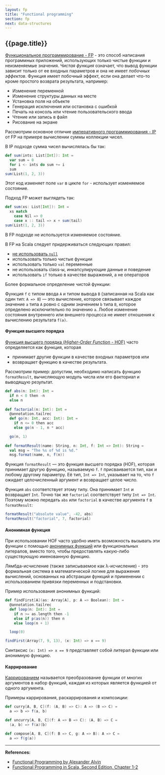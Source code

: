 ```yaml
---
layout: fp
title: "Functional programming"
section: fp
next: data-structures
---
```


## {{page.title}}

[Функциональное программирование - FP](@DOC@fp/what-is-fp) -
это способ написания программных приложений, использующих только чистые функции и неизменяемые значения. 
_Чистая функция_ означает, что вывод функции зависит только от ее входных параметров
и она не имеет _побочных эффектов_.
Функция имеет побочный эффект, если она делает что-то кроме простого возврата результата, например:
- Изменение переменной
- Изменение структуры данных на месте
- Установка поля на объекте
- Генерация исключения или остановка с ошибкой
- Печать на консоль или чтение пользовательского ввода
- Чтение или запись в файл
- Рисование на экране

Рассмотрим основное отличие [императивного программирования - IP](https://ru.wikipedia.org/wiki/%D0%98%D0%BC%D0%BF%D0%B5%D1%80%D0%B0%D1%82%D0%B8%D0%B2%D0%BD%D0%BE%D0%B5_%D0%BF%D1%80%D0%BE%D0%B3%D1%80%D0%B0%D0%BC%D0%BC%D0%B8%D1%80%D0%BE%D0%B2%D0%B0%D0%BD%D0%B8%D0%B5) 
от FP на примере вычислении суммы коллекции чисел.

В IP подходе сумма чисел вычислялась бы так:

```scala mdoc
def sum(ints: List[Int]): Int =
  var sum = 0
  for i <- ints do sum += i
  sum
sum(List(1, 2, 3))
```

Этот код изменяет поле `var` в цикле `for` - использует изменяемое состояние.

Подход FP может выглядеть так:

```scala mdoc:reset
def sum(xs: List[Int]): Int =
  xs match
    case Nil => 0
    case x :: tail => x + sum(tail)
sum(List(1, 2, 3))
```

В FP подходе не используется изменяемое состояние.

В FP на Scala следует придерживаться следующих правил:
- [не использовать `null`](@DOC@types#nothing-и-null)
- использовать только чистые функции
- использовать только `val` переменные
- не использовать class-ы, инкапсулирующие данные и поведение
- использовать `if` только в качестве выражений, а не операторов

Более формальное определение чистой функции:

Функция `f` с типом ввода `A` и типом вывода `B` (записанная на Scala как один тип: `A => B`) — 
это вычисление, которое связывает каждое значение `a` типа `A` ровно с одним значением `b` типа `B`, 
которое определено исключительно по значению `a`. 
Любое изменение состояния внутреннего или внешнего процесса не имеет отношения к вычислению результата `f(a)`.

#### Функция высшего порядка

[Функция высшего порядка (_Higher-Order Function_ - HOF)](@DOC@functions/hofs)
часто определяется как функция, которая
- принимает другие функции в качестве входных параметров или
- возвращает функцию в качестве результата.

Рассмотрим пример: допустим, необходимо написать функцию `formatResult`, 
вычисляющую модуль числа или его факториал и выводящую результат.

```scala mdoc:silent
def abs(n: Int): Int =
  if n < 0 then -n
  else n
  
def factorial(n: Int): Int =
  @annotation.tailrec
  def go(n: Int, acc: Int): Int =
    if n <= 0 then acc
    else go(n - 1, n * acc)

  go(n, 1)
  
def formatResult(name: String, n: Int, f: Int => Int): String =
  val msg = "The %s of %d is %d."
  msg.format(name, n, f(n))  
```

Функция `formatResult` — это функция высшего порядка (HOF), которая принимает другую функцию, называемую `f`. 
`f` присваивается тип, как и любому другому параметру. 
Её тип, `Int => Int`, указывает на то, что `f` ожидает целочисленный аргумент и возвращает целое число.

Функция `abs` соответствует этому типу. Она принимает `Int` и возвращает `Int`. 
Точно так же `factorial` соответствует типу `Int => Int`. 
Поэтому можно передать `abs` или `factorial` в качестве аргумента `f` в `formatResult`:

```scala mdoc
formatResult("absolute value", -42, abs)
formatResult("factorial", 7, factorial)  
```

#### Анонимная функция

При использовании HOF часто удобно иметь возможность вызывать эти функции 
с помощью [анонимных функций](@DOC@functions/anonymous) или функциональных литералов, 
вместо того, чтобы предоставлять какую-либо существующую именованную функцию.

Лямбда-исчисление (также записываемое как λ-исчисление) -
это формальная система в математической логике для выражения вычислений, основанных на абстракции функций
и применении с использованием привязки переменных и подстановки.

Пример использования анонимных функций:

```scala mdoc
def findFirst[A](as: Array[A], p: A => Boolean): Int =
  @annotation.tailrec
  def loop(n: Int): Int =
    if n >= as.length then -1
    else if p(as(n)) then n
    else loop(n + 1)

  loop(0)

findFirst(Array(7, 9, 13), (x: Int) => x == 9)
```

Синтаксис `(x: Int) => x == 9` представляет собой литерал функции или анонимную функцию.

#### Каррирование

[Каррированием](https://ru.wikipedia.org/wiki/%D0%9A%D0%B0%D1%80%D1%80%D0%B8%D1%80%D0%BE%D0%B2%D0%B0%D0%BD%D0%B8%D0%B5) 
называется преобразование функции от многих аргументов в набор функций, каждая из которых является функцией от одного аргумента.

Примеры каррирования, раскаррирования и композиции:

```scala mdoc:silent
def curry[A, B, C](f: (A, B) => C): A => (B => C) =
  a => b => f(a, b)

def uncurry[A, B, C](f: A => B => C): (A, B) => C =
  (a, b) => f(a)(b)

def compose[A, B, C](f: B => C, g: A => B): A => C =
  a => f(g(a))
```


---

**References:**
- [Functional Programming by Alexander Alvin](https://alvinalexander.com/photos/functional-programming-simplied-free-pdf-preview/)
- [Functional Programming in Scala, Second Edition, Chapter 1-2](https://www.manning.com/books/functional-programming-in-scala-second-edition?query=Functional%20Programming%20in%20Scala,%20Second%20Edition)
